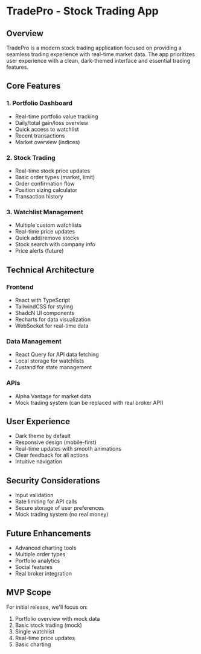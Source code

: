 
# TradePro - Stock Trading App

## Overview
TradePro is a modern stock trading application focused on providing a seamless trading experience with real-time market data. The app prioritizes user experience with a clean, dark-themed interface and essential trading features.

## Core Features

### 1. Portfolio Dashboard
- Real-time portfolio value tracking
- Daily/total gain/loss overview
- Quick access to watchlist
- Recent transactions
- Market overview (indices)

### 2. Stock Trading
- Real-time stock price updates
- Basic order types (market, limit)
- Order confirmation flow
- Position sizing calculator
- Transaction history

### 3. Watchlist Management
- Multiple custom watchlists
- Real-time price updates
- Quick add/remove stocks
- Stock search with company info
- Price alerts (future)

## Technical Architecture

### Frontend
- React with TypeScript
- TailwindCSS for styling
- ShadcN UI components
- Recharts for data visualization
- WebSocket for real-time data

### Data Management
- React Query for API data fetching
- Local storage for watchlists
- Zustand for state management

### APIs
- Alpha Vantage for market data
- Mock trading system (can be replaced with real broker API)

## User Experience
- Dark theme by default
- Responsive design (mobile-first)
- Real-time updates with smooth animations
- Clear feedback for all actions
- Intuitive navigation

## Security Considerations
- Input validation
- Rate limiting for API calls
- Secure storage of user preferences
- Mock trading system (no real money)

## Future Enhancements
- Advanced charting tools
- Multiple order types
- Portfolio analytics
- Social features
- Real broker integration

## MVP Scope
For initial release, we'll focus on:
1. Portfolio overview with mock data
2. Basic stock trading (mock)
3. Single watchlist
4. Real-time price updates
5. Basic charting